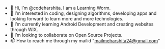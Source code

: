- 👋 Hi, I’m @codeharshita. I am a Learning Worm.
- 👀 I’m interested in coding, designing algorithms, developing apps and looking forward to learn more and more technologies. 
- 🌱 I’m currently learning Android Development and creating websites through WIX. 
- 💞️ I’m looking to collaborate on Open Source Projects.
- 📫 How to reach me through my mailid "mailmeharshita24@gmail.com"

<!---
codeharshita/codeharshita is a ✨ special ✨ repository because its `README.md` (this file) appears on your GitHub profile.
You can click the Preview link to take a look at your changes.
--->

